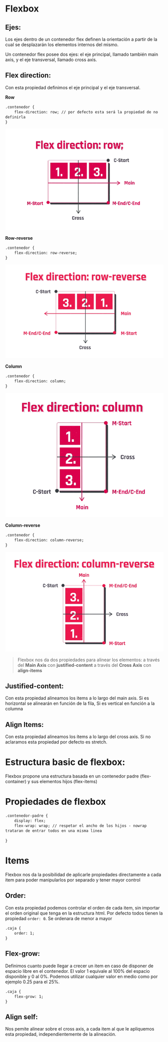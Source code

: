 # Flexbox

## Ejes:

Los ejes dentro de un contenedor flex definen la orientación a partir de la cual se desplazarán los elementos internos del mismo.

Un contenedor flex posee dos ejes: el eje principal, llamado también main axis, y el eje transversal, llamado cross axis.

## Flex direction:

Con esta propiedad definimos el eje principal y el eje transversal.

**Row**

```
.contenedor {
    flex-direction: row; // por defecto esta será la propiedad de no definirla
}
```

![row](./imagenes/row.png)

**Row-reverse**

```
.contenedor {
    flex-direction: row-reverse;
}
```

![row-reverse](./imagenes/row-reverse.png)

**Column**

```
.contenedor {
    flex-direction: column;
}
```

![column](./imagenes/column.png)

**Column-reverse**

```
.contenedor {
    flex-direction: column-reverse;
}
```

![column-reverse](./imagenes/column-reverse.png)

> Flexbox nos da dos propiedades para alinear los elementos:
> a través del **Main Axis** con **justified-content**
> a través del **Cross Axis** con **align-items**

## Justified-content:

Con esta propiedad alineamos los items a lo largo del main axis.
Si es horizontal se alinearán en función de la fila,
Si es vertical en función a la columna

## Align Items:

Con esta propiedad alineamos los ítems a lo largo del cross axis. Si no aclaramos esta propiedad por defecto es stretch.

# Estructura basic de flexbox:

Flexbox propone una estructura basada en un contenedor padre (flex-container) y sus elementos hijos (flex-items)

# Propiedades de flexbox

```
.contenedor-padre {
    display: flex;
    flex-wrap: wrap; // respetar el ancho de los hijos - nowrap trataran de entrar todos en una misma linea

}
```

# Items

Flexbox nos da la posibilidad de aplicarle propiedades directamente a cada item para poder manipularlos por separado y tener mayor control

## Order:

Con esta propiedad podemos controlar el orden de cada item, sin importar el orden original que tenga en la estructura html.
Por defecto todos tienen la propiedad `order: 0`. Se ordenara de menor a mayor

```
.caja {
    order: 1;
}
```

## Flex-grow:

Definimos cuanto puede llegar a crecer un item en caso de disponer de espacio libre en el contenedor. El valor 1 equivale al 100% del espacio disponible y 0 al 0%. Podemos utilizar cualquier valor en medio como por ejemplo 0.25 para el 25%.

```
.caja {
    flex-grow: 1;
}
```

## Align self:

Nos pemite alinear sobre el cross axis, a cada item al que le apliquemos esta propiedad, independientemente de la alineación.
